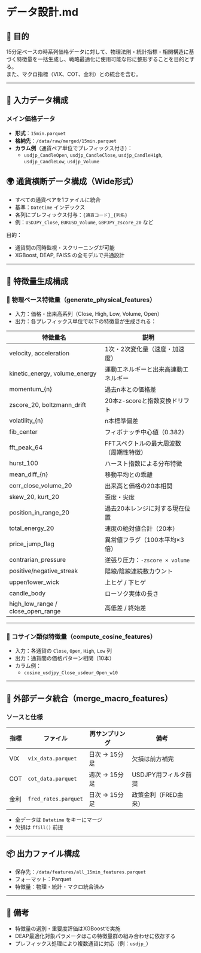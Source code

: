 # データ設計.md

## 🎯 目的
15分足ベースの時系列価格データに対して、物理法則・統計指標・相関構造に基づく特徴量を一括生成し、戦略最適化に使用可能な形に整形することを目的とする。  
また、マクロ指標（VIX、COT、金利）との統合を含む。

---

## 📁 入力データ構成

### メイン価格データ
- **形式**：`15min.parquet`
- **格納先**：`/data/raw/merged/15min.parquet`
- **カラム例**（通貨ペア単位でプレフィックス付き）：
  - `usdjp_CandleOpen`, `usdjp_CandleClose`, `usdjp_CandleHigh`, `usdjp_CandleLow`, `usdjp_Volume`

## 🌍 通貨横断データ構成（Wide形式）

- すべての通貨ペアを1ファイルに統合
- 基準：`Datetime` インデックス
- 各列にプレフィックス付与：`{通貨コード}_{列名}`
- 例：`USDJPY_Close`, `EURUSD_Volume`, `GBPJPY_zscore_20` など

目的：
- 通貨間の同時監視・スクリーニングが可能
- XGBoost, DEAP, FAISS の全モデルで共通設計

---

## 🧮 特徴量生成構成

### 🔹 物理ベース特徴量（generate_physical_features）
- 入力：価格・出来高系列（Close, High, Low, Volume, Open）
- 出力：各プレフィックス単位で以下の特徴量が生成される：

| 特徴量名                              | 説明                       |
| --------------------------------- | ------------------------ |
| velocity, acceleration            | 1次・2次変化量（速度・加速度）         |
| kinetic_energy, volume_energy     | 運動エネルギーと出来高連動エネルギー       |
| momentum_{n}                      | 過去n本との価格差                |
| zscore_20, boltzmann_drift        | 20本z-scoreと指数変換ドリフト      |
| volatility_{n}                    | n本標準偏差                   |
| fib_center                        | フィボナッチ中心値（0.382）         |
| fft_peak_64                       | FFTスペクトルの最大周波数（周期性特徴）    |
| hurst_100                         | ハースト指数による分布特徴            |
| mean_diff_{n}                     | 移動平均との乖離                 |
| corr_close_volume_20              | 出来高と価格の20本相関             |
| skew_20, kurt_20                  | 歪度・尖度                    |
| position_in_range_20              | 過去20本レンジに対する現在位置         |
| total_energy_20                   | 速度の絶対値合計（20本）            |
| price_jump_flag                   | 異常値フラグ（100本平均×3倍）        |
| contrarian_pressure               | 逆張り圧力：`-zscore × volume` |
| positive/negative_streak          | 陽線/陰線連続数カウント             |
| upper/lower_wick                  | 上ヒゲ / 下ヒゲ                |
| candle_body                       | ローソク実体の長さ                |
| high_low_range / close_open_range | 高低差 / 終始差                |

---

### 🔹 コサイン類似特徴量（compute_cosine_features）

- 入力：各通貨の `Close`, `Open`, `High`, `Low` 列
- 出力：通貨間の価格パターン相関（10本）
- カラム例：
  - `cosine_usdjpy_Close_usdeur_Open_w10`

---

## 🔁 外部データ統合（merge_macro_features）

### ソースと仕様
| 指標 | ファイル | 再サンプリング | 備考 |
|------|----------|----------------|------|
| VIX  | `vix_data.parquet` | 日次 → 15分足 | 欠損は前方補完 |
| COT  | `cot_data.parquet` | 週次 → 15分足 | USDJPY用フィルタ前提 |
| 金利 | `fred_rates.parquet` | 日次 → 15分足 | 政策金利（FRED由来） |

- 全データは `Datetime` をキーにマージ
- 欠損は `ffill()` 前提

---

## 📦 出力ファイル構成

- 保存先：`/data/features/all_15min_features.parquet`
- フォーマット：Parquet
- 特徴量：物理・統計・マクロ統合済み

---

## 📝 備考
- 特徴量の選別・重要度評価はXGBoostで実施
- DEAP最適化対象パラメータはこの特徴量群の組み合わせに依存する
- プレフィックス処理により複数通貨に対応（例：`usdjp_`）

